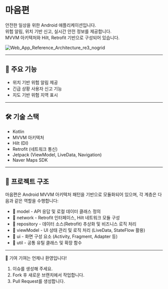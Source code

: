 # 마음편

안전한 일상을 위한 Android 애플리케이션입니다.  
위험 알림, 위치 기반 신고, 실시간 안전 정보를 제공합니다.  
MVVM 아키텍처와 Hilt, Retrofit 기반으로 구성되어 있습니다.

![Web_App_Reference_Architecture_re3_nogrid](https://github.com/user-attachments/assets/612f4407-ae5f-4fbd-b4dc-329b9afc7b83)

---

## 🧩 주요 기능

- 위치 기반 위험 알림 제공
- 긴급 상황 사용자 신고 기능
- 지도 기반 위험 지역 표시

---

## 🛠️ 기술 스택

- Kotlin
- MVVM 아키텍처
- Hilt (DI)
- Retrofit (네트워크 통신)
- Jetpack (ViewModel, LiveData, Navigation)
- Naver Maps SDK

---

## 📁 프로젝트 구조

마음편은 Android MVVM 아키텍처 패턴을 기반으로 모듈화되어 있으며, 각 계층은 다음과 같은 역할을 수행합니다:
- 📁 model - API 응답 및 로컬 데이터 클래스 정의
- 📁 network - Retrofit 인터페이스, Hilt 네트워크 모듈 구성
- 📁 repository - 데이터 소스(Retrofit) 추상화 및 비즈니스 로직 처리
- 📁 viewModel - UI 상태 관리 및 로직 처리 (LiveData, StateFlow 활용)
- 📁 ui - 화면 구성 요소 (Activity, Fragment, Adapter 등)
- 📁 util - 공통 유틸 클래스 및 확장 함수

---

🙌 기여
기여는 언제나 환영입니다!
1. 이슈를 생성해 주세요.
2. Fork 후 새로운 브랜치에서 작업합니다.
3. Pull Request를 생성합니다.
